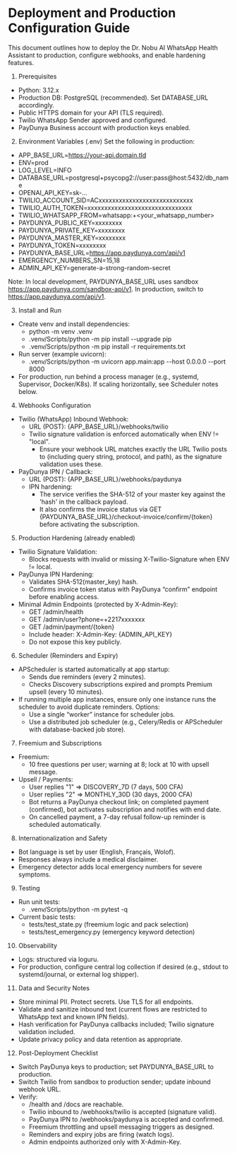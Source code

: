 # Deployment and Production Configuration Guide

This document outlines how to deploy the Dr. Nobu AI WhatsApp Health Assistant to production, configure webhooks, and enable hardening features.

1) Prerequisites
- Python: 3.12.x
- Production DB: PostgreSQL (recommended). Set DATABASE_URL accordingly.
- Public HTTPS domain for your API (TLS required).
- Twilio WhatsApp Sender approved and configured.
- PayDunya Business account with production keys enabled.

2) Environment Variables (.env)
Set the following in production:
- APP_BASE_URL=https://your-api.domain.tld
- ENV=prod
- LOG_LEVEL=INFO
- DATABASE_URL=postgresql+psycopg2://user:pass@host:5432/db_name
- OPENAI_API_KEY=sk-...
- TWILIO_ACCOUNT_SID=ACxxxxxxxxxxxxxxxxxxxxxxxxxxxx
- TWILIO_AUTH_TOKEN=xxxxxxxxxxxxxxxxxxxxxxxxxxxxxxx
- TWILIO_WHATSAPP_FROM=whatsapp:+<your_whatsapp_number>
- PAYDUNYA_PUBLIC_KEY=xxxxxxxx
- PAYDUNYA_PRIVATE_KEY=xxxxxxxx
- PAYDUNYA_MASTER_KEY=xxxxxxxx
- PAYDUNYA_TOKEN=xxxxxxxx
- PAYDUNYA_BASE_URL=https://app.paydunya.com/api/v1
- EMERGENCY_NUMBERS_SN=15,18
- ADMIN_API_KEY=generate-a-strong-random-secret

Note: In local development, PAYDUNYA_BASE_URL uses sandbox https://app.paydunya.com/sandbox-api/v1. In production, switch to https://app.paydunya.com/api/v1.

3) Install and Run
- Create venv and install dependencies:
  - python -m venv .venv
  - .venv/Scripts/python -m pip install --upgrade pip
  - .venv/Scripts/python -m pip install -r requirements.txt
- Run server (example uvicorn):
  - .venv/Scripts/python -m uvicorn app.main:app --host 0.0.0.0 --port 8000
- For production, run behind a process manager (e.g., systemd, Supervisor, Docker/K8s). If scaling horizontally, see Scheduler notes below.

4) Webhooks Configuration
- Twilio (WhatsApp) Inbound Webhook:
  - URL (POST): {APP_BASE_URL}/webhooks/twilio
  - Twilio signature validation is enforced automatically when ENV != "local".
    - Ensure your webhook URL matches exactly the URL Twilio posts to (including query string, protocol, and path), as the signature validation uses these.
- PayDunya IPN / Callback:
  - URL (POST): {APP_BASE_URL}/webhooks/paydunya
  - IPN hardening:
    - The service verifies the SHA-512 of your master key against the 'hash' in the callback payload.
    - It also confirms the invoice status via GET {PAYDUNYA_BASE_URL}/checkout-invoice/confirm/{token} before activating the subscription.

5) Production Hardening (already enabled)
- Twilio Signature Validation:
  - Blocks requests with invalid or missing X-Twilio-Signature when ENV != local.
- PayDunya IPN Hardening:
  - Validates SHA-512(master_key) hash.
  - Confirms invoice token status with PayDunya “confirm” endpoint before enabling access.
- Minimal Admin Endpoints (protected by X-Admin-Key):
  - GET /admin/health
  - GET /admin/user?phone=+2217xxxxxxx
  - GET /admin/payment/{token}
  - Include header: X-Admin-Key: {ADMIN_API_KEY}
  - Do not expose this key publicly.

6) Scheduler (Reminders and Expiry)
- APScheduler is started automatically at app startup:
  - Sends due reminders (every 2 minutes).
  - Checks Discovery subscriptions expired and prompts Premium upsell (every 10 minutes).
- If running multiple app instances, ensure only one instance runs the scheduler to avoid duplicate reminders. Options:
  - Use a single “worker” instance for scheduler jobs.
  - Use a distributed job scheduler (e.g., Celery/Redis or APScheduler with database-backed job store).

7) Freemium and Subscriptions
- Freemium:
  - 10 free questions per user; warning at 8; lock at 10 with upsell message.
- Upsell / Payments:
  - User replies "1" => DISCOVERY_7D (7 days, 500 CFA)
  - User replies "2" => MONTHLY_30D (30 days, 2000 CFA)
  - Bot returns a PayDunya checkout link; on completed payment (confirmed), bot activates subscription and notifies with end date.
  - On cancelled payment, a 7-day refusal follow-up reminder is scheduled automatically.

8) Internationalization and Safety
- Bot language is set by user (English, Français, Wolof).
- Responses always include a medical disclaimer.
- Emergency detector adds local emergency numbers for severe symptoms.

9) Testing
- Run unit tests:
  - .venv/Scripts/python -m pytest -q
- Current basic tests:
  - tests/test_state.py (freemium logic and pack selection)
  - tests/test_emergency.py (emergency keyword detection)

10) Observability
- Logs: structured via loguru.
- For production, configure central log collection if desired (e.g., stdout to systemd/journal, or external log shipper).

11) Data and Security Notes
- Store minimal PII. Protect secrets. Use TLS for all endpoints.
- Validate and sanitize inbound text (current flows are restricted to WhatsApp text and known IPN fields).
- Hash verification for PayDunya callbacks included; Twilio signature validation included.
- Update privacy policy and data retention as appropriate.

12) Post-Deployment Checklist
- Switch PayDunya keys to production; set PAYDUNYA_BASE_URL to production.
- Switch Twilio from sandbox to production sender; update inbound webhook URL.
- Verify:
  - /health and /docs are reachable.
  - Twilio inbound to /webhooks/twilio is accepted (signature valid).
  - PayDunya IPN to /webhooks/paydunya is accepted and confirmed.
  - Freemium throttling and upsell messaging triggers as designed.
  - Reminders and expiry jobs are firing (watch logs).
  - Admin endpoints authorized only with X-Admin-Key.
